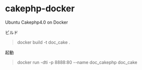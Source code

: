 # cakephp-docker
Ubuntu Cakephp4.0 on Docker

ビルド
> docker build -t doc_cake .

起動
> docker run -dti -p 8888:80 --name doc_cakephp doc_cake

